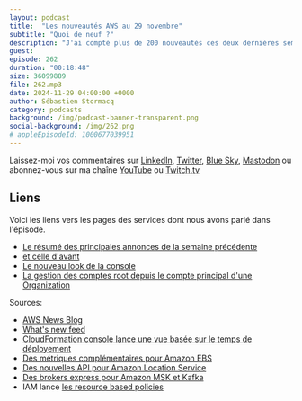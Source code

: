 ```yaml
---
layout: podcast
title:  "Les nouveautés AWS au 29 novembre"
subtitle: "Quoi de neuf ?"
description: "J'ai compté plus de 200 nouveautés ces deux dernières semaines, une situtaion typique juste avant re:invent.  J'ai essayé de regrouper les principales par catégorie. On parle de CloudFront, de S3, de DynamoDB et un paquet d'autres services. Accrochez vos ceintures, c'est parti."
guest: 
episode: 262
duration: "00:18:48" 
size: 36099889
file: 262.mp3
date: 2024-11-29 04:00:00 +0000
author: Sébastien Stormacq
category: podcasts
background: /img/podcast-banner-transparent.png
social-background: /img/262.png
# appleEpisodeId: 1000677039951
---
```


Laissez-moi vos commentaires sur [LinkedIn](https://www.linkedin.com/in/sebastienstormacq/), [Twitter](https://twitter.com/sebsto), [Blue Sky](https://bsky.app/profile/sebsto.bsky.social), [Mastodon](https://awscommunity.social/@sebsto) ou abonnez-vous sur ma chaîne [YouTube](https://www.youtube.com/sebsto) ou [Twitch.tv](https://www.twitch.tv/sebAWS)

## Liens

Voici les liens vers les pages des services dont nous avons parlé dans l'épisode.

- [Le résumé des principales annonces de la semaine précédente ](https://aws.amazon.com/blogs/aws/aws-weekly-roundup-multiple-new-launches-ai-training-partnership-with-anthropic-and-join-aws-reinvent-virtually-nov-25-2024/)
- [et celle d'avant](https://aws.amazon.com/blogs/aws/aws-weekly-roundup-aws-buildercards-at-reinvent-2024-aws-community-day-amazon-bedrock-vector-databases-and-more-nov-18-2024/)
- [Le nouveau look de la console](https://aws.amazon.com/blogs/aws/announcing-a-visual-update-to-the-aws-management-console-preview/)
- [La gestion des comptes root depuis le compte principal d'une Organization](https://aws.amazon.com/blogs/aws/centrally-managing-root-access-for-customers-using-aws-organizations/)

Sources: 

- [AWS News Blog](https://aws.amazon.com/blogs/aws/)
- [What's new feed](https://aws.amazon.com/about-aws/whats-new/2023/)
- [CloudFormation console lance une vue basée sur le temps de déployement](https://aws.amazon.com/blogs/devops/peek-inside-your-aws-cloudformation-deployments-with-timeline-view/)
- [Des métriques complémentaires pour Amazon EBS](https://aws.amazon.com/about-aws/whats-new/2024/11/amazon-ebs-performance-statistics-ebs-volume-health/)
- [Des nouvelles API pour Amazon Location Service](https://aws.amazon.com/blogs/aws/announcing-new-apis-for-amazon-location-service-routes-places-and-maps/)
- [Des brokers express pour Amazon MSK et Kafka](https://aws.amazon.com/blogs/aws/introducing-express-brokers-for-amazon-msk-to-deliver-high-throughput-and-faster-scaling-for-your-kafka-clusters/)
- IAM lance [les resource based policies](https://aws.amazon.com/blogs/aws/introducing-resource-control-policies-rcps-a-new-authorization-policy/)